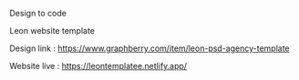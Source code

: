 Design to code

Leon website template 

Design link : https://www.graphberry.com/item/leon-psd-agency-template

Website live : https://leontemplatee.netlify.app/
